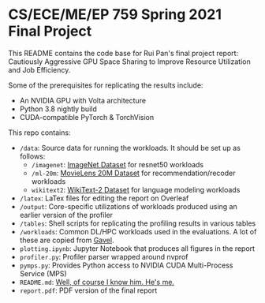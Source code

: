 # CS/ECE/ME/EP 759 Spring 2021 Final Project

This README contains the code base for Rui Pan's final project report: Cautiously Aggressive GPU Space Sharing to Improve Resource Utilization and Job Efficiency.

Some of the prerequisites for replicating the results include:

* An NVIDIA GPU with Volta architecture
* Python 3.8 nightly build
* CUDA-compatible PyTorch & TorchVision

This repo contains:

* `/data`: Source data for running the workloads. It should be set up as follows:
	* `/imagenet`: [ImageNet Dataset](https://image-net.org/download-images.php) for resnet50 workloads
	* `/ml-20m`: [MovieLens 20M Dataset](https://grouplens.org/datasets/movielens/20m/) for recommendation/recoder workloads
	* `wikitext2`: [WikiText-2 Dataset](https://github.com/pytorch/examples/tree/master/word_language_model/data/wikitext-2) for language modeling workloads
* `/latex`: LaTex files for editing the report on Overleaf
* `/output`: Core-specific utilizations of workloads produced using an earlier version of the profiler
* `/tables`: Shell scripts for replicating the profiling results in various tables
* `/workloads`: Common DL/HPC workloads used in the evaluations. A lot of these are copied from [Gavel](https://github.com/stanford-futuredata/gavel).
* `plotting.ipynb`: Jupyter Notebook that produces all figures in the report
* `profiler.py`: Profiler parser wrapped around nvprof
* `pymps.py`: Provides Python access to NVIDIA CUDA Multi-Process Service (MPS)
* `README.md`: [Well, of course I know him. He's me.](kenobi.jpg)
* `report.pdf`: PDF version of the final report